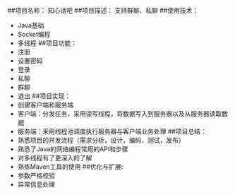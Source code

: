 ##项目名称：
 知心话吧
##项目描述：
支持群聊、私聊
##使用技术：
+ Java基础
+ Socket编程
+ 多线程
##项目功能：
+ 注册
+ 设置密码
+ 登录
+ 私聊
+ 群聊
+ 退出
##项目实现：
+ 创建客户端和服务端
+ 客户端：分发任务，采用读写线程，将数据写入到服务器以及从服务器读取数据
+ 服务端：采用线程池调度执行服务器与客户端业务处理
##项目总结：
+ 熟悉项目的开发流程（需求分析，设计，编码，测试，发布）
+ 熟悉了Java的网络编程常用的API和步骤
+ 对多线程有了更深入的了解
+ 熟练Maven工具的使用
##优化与扩展:
+ 参数严格校验
+ 异常信息处理
